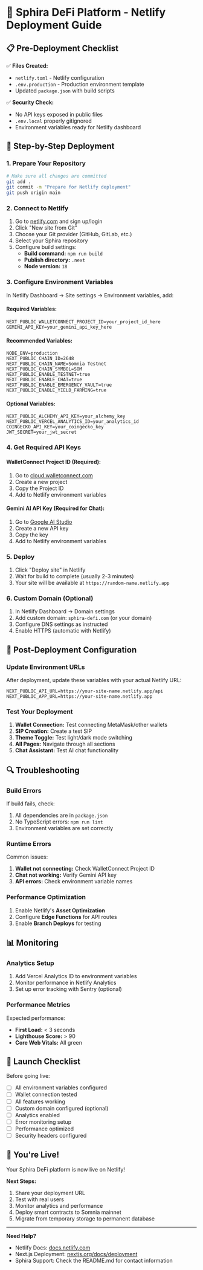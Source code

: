 # 🚀 Sphira DeFi Platform - Netlify Deployment Guide

## 📋 Pre-Deployment Checklist

✅ **Files Created:**
- `netlify.toml` - Netlify configuration
- `.env.production` - Production environment template
- Updated `package.json` with build scripts

✅ **Security Check:**
- No API keys exposed in public files
- `.env.local` properly gitignored
- Environment variables ready for Netlify dashboard

## 🔧 Step-by-Step Deployment

### 1. Prepare Your Repository

```bash
# Make sure all changes are committed
git add .
git commit -m "Prepare for Netlify deployment"
git push origin main
```

### 2. Connect to Netlify

1. Go to [netlify.com](https://netlify.com) and sign up/login
2. Click "New site from Git"
3. Choose your Git provider (GitHub, GitLab, etc.)
4. Select your Sphira repository
5. Configure build settings:
   - **Build command:** `npm run build`
   - **Publish directory:** `.next`
   - **Node version:** `18`

### 3. Configure Environment Variables

In Netlify Dashboard → Site settings → Environment variables, add:

#### **Required Variables:**
```
NEXT_PUBLIC_WALLETCONNECT_PROJECT_ID=your_project_id_here
GEMINI_API_KEY=your_gemini_api_key_here
```

#### **Recommended Variables:**
```
NODE_ENV=production
NEXT_PUBLIC_CHAIN_ID=2648
NEXT_PUBLIC_CHAIN_NAME=Somnia Testnet
NEXT_PUBLIC_CHAIN_SYMBOL=SOM
NEXT_PUBLIC_ENABLE_TESTNET=true
NEXT_PUBLIC_ENABLE_CHAT=true
NEXT_PUBLIC_ENABLE_EMERGENCY_VAULT=true
NEXT_PUBLIC_ENABLE_YIELD_FARMING=true
```

#### **Optional Variables:**
```
NEXT_PUBLIC_ALCHEMY_API_KEY=your_alchemy_key
NEXT_PUBLIC_VERCEL_ANALYTICS_ID=your_analytics_id
COINGECKO_API_KEY=your_coingecko_key
JWT_SECRET=your_jwt_secret
```

### 4. Get Required API Keys

#### **WalletConnect Project ID (Required):**
1. Go to [cloud.walletconnect.com](https://cloud.walletconnect.com/)
2. Create a new project
3. Copy the Project ID
4. Add to Netlify environment variables

#### **Gemini AI API Key (Required for Chat):**
1. Go to [Google AI Studio](https://makersuite.google.com/app/apikey)
2. Create a new API key
3. Copy the key
4. Add to Netlify environment variables

### 5. Deploy

1. Click "Deploy site" in Netlify
2. Wait for build to complete (usually 2-3 minutes)
3. Your site will be available at `https://random-name.netlify.app`

### 6. Custom Domain (Optional)

1. In Netlify Dashboard → Domain settings
2. Add custom domain: `sphira-defi.com` (or your domain)
3. Configure DNS settings as instructed
4. Enable HTTPS (automatic with Netlify)

## 🎯 Post-Deployment Configuration

### Update Environment URLs

After deployment, update these variables with your actual Netlify URL:

```
NEXT_PUBLIC_API_URL=https://your-site-name.netlify.app/api
NEXT_PUBLIC_APP_URL=https://your-site-name.netlify.app
```

### Test Your Deployment

1. **Wallet Connection:** Test connecting MetaMask/other wallets
2. **SIP Creation:** Create a test SIP
3. **Theme Toggle:** Test light/dark mode switching
4. **All Pages:** Navigate through all sections
5. **Chat Assistant:** Test AI chat functionality

## 🔍 Troubleshooting

### Build Errors

If build fails, check:
1. All dependencies are in `package.json`
2. No TypeScript errors: `npm run lint`
3. Environment variables are set correctly

### Runtime Errors

Common issues:
1. **Wallet not connecting:** Check WalletConnect Project ID
2. **Chat not working:** Verify Gemini API key
3. **API errors:** Check environment variable names

### Performance Optimization

1. Enable Netlify's **Asset Optimization**
2. Configure **Edge Functions** for API routes
3. Enable **Branch Deploys** for testing

## 📊 Monitoring

### Analytics Setup

1. Add Vercel Analytics ID to environment variables
2. Monitor performance in Netlify Analytics
3. Set up error tracking with Sentry (optional)

### Performance Metrics

Expected performance:
- **First Load:** < 3 seconds
- **Lighthouse Score:** > 90
- **Core Web Vitals:** All green

## 🚀 Launch Checklist

Before going live:

- [ ] All environment variables configured
- [ ] Wallet connection tested
- [ ] All features working
- [ ] Custom domain configured (optional)
- [ ] Analytics enabled
- [ ] Error monitoring setup
- [ ] Performance optimized
- [ ] Security headers configured

## 🎉 You're Live!

Your Sphira DeFi platform is now live on Netlify! 

**Next Steps:**
1. Share your deployment URL
2. Test with real users
3. Monitor analytics and performance
4. Deploy smart contracts to Somnia mainnet
5. Migrate from temporary storage to permanent database

---

**Need Help?** 
- Netlify Docs: [docs.netlify.com](https://docs.netlify.com)
- Next.js Deployment: [nextjs.org/docs/deployment](https://nextjs.org/docs/deployment)
- Sphira Support: Check the README.md for contact information
